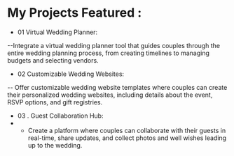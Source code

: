 # My Projects Featured :

- 01 Virtual Wedding Planner:

--Integrate a virtual wedding planner tool that guides couples through the entire wedding planning process, from creating timelines to managing budgets and selecting vendors.

- 02 Customizable Wedding Websites:

-- Offer customizable wedding website templates where couples can create their personalized wedding websites, including details about the event, RSVP options, and gift registries.

- 03 .  Guest Collaboration Hub:
- - Create a platform where couples can collaborate with their guests in real-time, share updates, and collect photos and well wishes leading up to the wedding.
